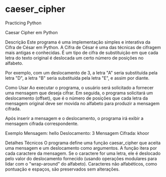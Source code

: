 # caeser_cipher
Practicing Python


Caesar Cipher em Python

Descrição
Este programa é uma implementação simples e interativa da Cifra de César em Python. A Cifra de César é uma das técnicas de cifragem mais antigas e conhecidas. É um tipo de cifra de substituição em que cada letra do texto original é deslocada um certo número de posições no alfabeto.

Por exemplo, com um deslocamento de 3, a letra "A" seria substituída pela letra "D", a letra "B" seria substituída pela letra "E", e assim por diante.

Como Usar
Ao executar o programa, o usuário será solicitado a fornecer uma mensagem que deseja cifrar. Em seguida, o programa solicitará um deslocamento (offset), que é o número de posições que cada letra da mensagem original deve ser movida no alfabeto para produzir a mensagem cifrada.

Após inserir a mensagem e o deslocamento, o programa irá exibir a mensagem cifrada correspondente.

Exemplo
Mensagem: hello
Deslocamento: 3
Mensagem Cifrada: khoor

Detalhes Técnicos
O programa define uma função caesar_cipher que aceita uma mensagem e um deslocamento como argumentos. A função itera por cada caractere da mensagem. Se o caractere for uma letra, ele é deslocado pelo valor do deslocamento fornecido (usando operações modulares para lidar com o "wrap-around" do alfabeto). Caracteres não alfabéticos, como pontuação e espaços, são preservados sem alterações.
